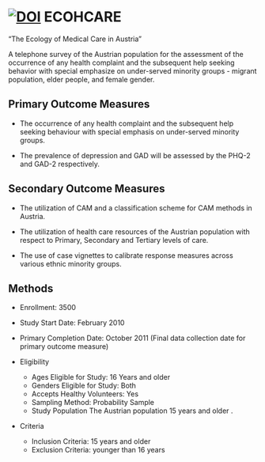 [![DOI](https://zenodo.org/badge/18279/ottopichlhoefer/ECOHCARE.svg)](https://zenodo.org/badge/latestdoi/18279/ottopichlhoefer/ECOHCARE)
ECOHCARE
========

“The Ecology of Medical Care in Austria”

A telephone survey of the Austrian population for the assessment of the occurrence of any health complaint and the subsequent help seeking behavior with special emphasize on under-served minority groups - migrant population, elder people, and female gender.

Primary Outcome Measures
-------------------------

- The occurrence of any health complaint and the subsequent help seeking behaviour with special emphasis on under-served minority groups.

- The prevalence of depression and GAD will be assessed by the PHQ-2 and GAD-2 respectively.


Secondary Outcome Measures
---------------------------

- The utilization of CAM and a classification scheme for CAM methods in Austria.

- The utilization of health care resources of the Austrian population with respect to Primary, Secondary and Tertiary levels of care.

- The use of case vignettes to calibrate response measures across various ethnic minority groups.

Methods
-------

- Enrollment:	3500
- Study Start Date:	February 2010
- Primary Completion Date:	October 2011 (Final data collection date for primary outcome measure)

- Eligibility
    - Ages Eligible for Study:  	16 Years and older
    - Genders Eligible for Study:  	Both
    - Accepts Healthy Volunteers:  	Yes
    - Sampling Method:  	Probability Sample
    - Study Population The Austrian population 15 years and older .

- Criteria
    - Inclusion Criteria: 15 years and older
    - Exclusion Criteria: younger than 16 years


